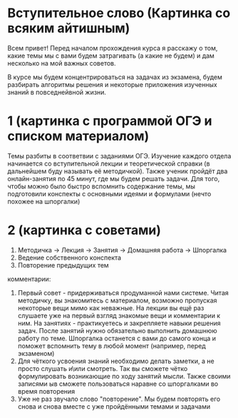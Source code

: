 # Вступительное слово (Картинка со всяким айтишным)

Всем привет! Перед началом прохождения курса я расскажу о том, какие темы мы с вами будем затрагивать (а какие не будем) и дам несколько на мой важных советов.

В курсе мы будем концентрироваться на задачах из экзамена, будем разбирать алгоритмы решения и некоторые приложения изученных знаний в повседнейвной жизни.

# 1 (картинка с программой ОГЭ и списком материалом)
Темы разбиты в соответвии с заданиями ОГЭ. Изучение каждого отдела начинается со вступительной лекции и теоретической справки (в дальнейшем буду называть её методичкой). Также ученик пройдёт два онлайн-занятия по 45 минут, где мы будем решать задачи. Для того, чтобы можно было быстро вспомнить содержание темы, мы подготовили конспекты с основными идеями и формулами (нечто похожее на шпоргалки)

# 2 (картинка с советами)
1. Методичка -> Лекция -> Занятия -> Домашняя работа -> Шпоргалка 
2. Ведение собственного конспекта
3. Повторение предыдущих тем

комментарии:
1) Первый совет - придерживаться продуманной нами системе. Читая методичку, вы знакомитесь с материалом, возможно пропуская некоторые вещи мимо как неважные. На лекции вы  ещё раз слушаете уже на первый взгляд знакомые вещи и комментарии к ним. На занятиях - практикуетесь и закрепляете навыки решения задач. После занятий нужно обязательно выполнить домашнюю работу по теме. Шпоргалка останется с вами до самого конца и поможет вспомнить тему в любой момент (например, перед экзаменом)
2) Для чёткого усвоения знаний необходимо делать заметки, а не просто слушать и\или смотреть. Так вы сможете чётко формулировать возникающие по ходу занятий мысли. Также своими записями ыв сможете пользоваться наравне со шпоргалками во время повторения
3) Уже не раз звучало слово "повторение". Мы будем повторять его снова и снова вместе с уже пройдёнными темами и задачами
